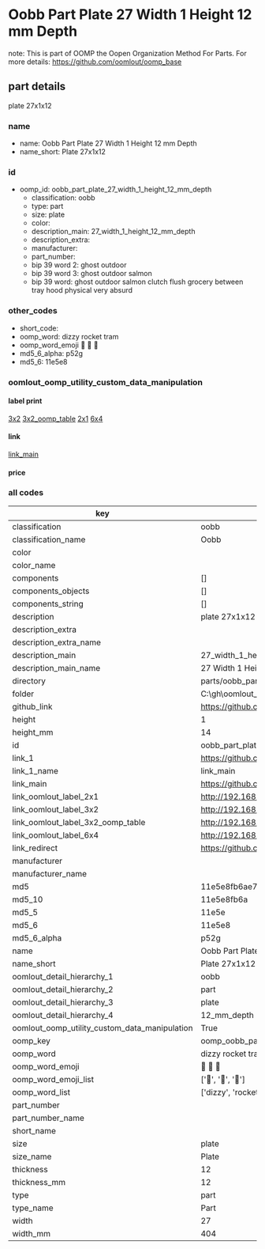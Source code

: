 # Oobb Part Plate 27 Width 1 Height 12 mm Depth  

note: This is part of OOMP the Oopen Organization Method For Parts. For more details: https://github.com/oomlout/oomp_base

##  part details
  



plate 27x1x12



### name
* name: Oobb Part Plate 27 Width 1 Height 12 mm Depth
* name_short: Plate 27x1x12 
### id
* oomp_id: oobb_part_plate_27_width_1_height_12_mm_depth
  * classification: oobb
  * type: part
  * size: plate
  * color: 
  * description_main: 27_width_1_height_12_mm_depth
  * description_extra: 
  * manufacturer: 
  * part_number: 
  * bip 39 word 2: ghost outdoor
  * bip 39 word 3: ghost outdoor salmon
  * bip 39 word: ghost outdoor salmon clutch flush grocery between tray hood physical very absurd

### other_codes
* short_code: 
* oomp_word: dizzy rocket tram
* oomp_word_emoji :dizzy: :rocket: :tram:
* md5_6_alpha: p52g
* md5_6: 11e5e8






### oomlout_oomp_utility_custom_data_manipulation
#### label print
[3x2](http://192.168.1.245:1112/?label=oomp%20p52g)
[3x2_oomp_table](http://192.168.1.108:1112/?label=oomp%20p52g)
[2x1](http://192.168.1.242:1112/?label=oomp%20p52g)
[6x4](http://192.168.1.55:1112/?label=oomp%20p52g)    

#### link

[link_main](https://github.com/oomlout/oomlout_oobb_version_4_generated_parts/tree/main/navigation_oomp/oobb/part/plate/27_width_1_height_12_mm_depth/part)                              

#### price







### all codes 
| key | value |  
| --- | --- |  
| classification | oobb |  
| classification_name | Oobb |  
| color |  |  
| color_name |  |  
| components | [] |  
| components_objects | [] |  
| components_string | [] |  
| description | plate 27x1x12 |  
| description_extra |  |  
| description_extra_name |  |  
| description_main | 27_width_1_height_12_mm_depth |  
| description_main_name | 27 Width 1 Height 12 mm Depth |  
| directory | parts/oobb_part_plate_27_width_1_height_12_mm_depth |  
| folder | C:\gh\oomlout_oobb_version_4_generated_parts\parts\oobb_part_plate_27_width_1_height_12_mm_depth |  
| github_link | https://github.com/oomlout/oomlout_oomp_part_src/tree/main/parts/oobb_part_plate_27_width_1_height_12_mm_depth |  
| height | 1 |  
| height_mm | 14 |  
| id | oobb_part_plate_27_width_1_height_12_mm_depth |  
| link_1 | https://github.com/oomlout/oomlout_oobb_version_4_generated_parts/tree/main/navigation_oomp/oobb/part/plate/27_width_1_height_12_mm_depth/part |  
| link_1_name | link_main |  
| link_main | https://github.com/oomlout/oomlout_oobb_version_4_generated_parts/tree/main/navigation_oomp/oobb/part/plate/27_width_1_height_12_mm_depth/part |  
| link_oomlout_label_2x1 | http://192.168.1.242:1112/?label=oomp%20p52g |  
| link_oomlout_label_3x2 | http://192.168.1.245:1112/?label=oomp%20p52g |  
| link_oomlout_label_3x2_oomp_table | http://192.168.1.108:1112/?label=oomp%20p52g |  
| link_oomlout_label_6x4 | http://192.168.1.55:1112/?label=oomp%20p52g |  
| link_redirect | https://github.com/oomlout/oomlout_oobb_version_4_generated_parts/tree/main/parts/oobb_plate_27_01_12 |  
| manufacturer |  |  
| manufacturer_name |  |  
| md5 | 11e5e8fb6ae7a2b59b2ce2c97ce74b0c |  
| md5_10 | 11e5e8fb6a |  
| md5_5 | 11e5e |  
| md5_6 | 11e5e8 |  
| md5_6_alpha | p52g |  
| name | Oobb Part Plate 27 Width 1 Height 12 mm Depth |  
| name_short | Plate 27x1x12  |  
| oomlout_detail_hierarchy_1 | oobb |  
| oomlout_detail_hierarchy_2 | part |  
| oomlout_detail_hierarchy_3 | plate |  
| oomlout_detail_hierarchy_4 | 12_mm_depth |  
| oomlout_oomp_utility_custom_data_manipulation | True |  
| oomp_key | oomp_oobb_part_plate_27_width_1_height_12_mm_depth |  
| oomp_word | dizzy rocket tram |  
| oomp_word_emoji | :dizzy: :rocket: :tram: |  
| oomp_word_emoji_list | [':dizzy:', ':rocket:', ':tram:'] |  
| oomp_word_list | ['dizzy', 'rocket', 'tram'] |  
| part_number |  |  
| part_number_name |  |  
| short_name |  |  
| size | plate |  
| size_name | Plate |  
| thickness | 12 |  
| thickness_mm | 12 |  
| type | part |  
| type_name | Part |  
| width | 27 |  
| width_mm | 404 |  
